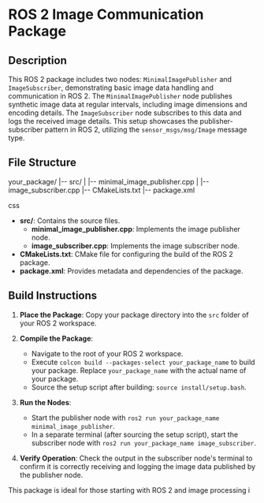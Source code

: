 # ROS 2 Image Communication Package

## Description
This ROS 2 package includes two nodes: `MinimalImagePublisher` and `ImageSubscriber`, demonstrating basic image data handling and communication in ROS 2. The `MinimalImagePublisher` node publishes synthetic image data at regular intervals, including image dimensions and encoding details. The `ImageSubscriber` node subscribes to this data and logs the received image details. This setup showcases the publisher-subscriber pattern in ROS 2, utilizing the `sensor_msgs/msg/Image` message type.

## File Structure

your_package/
|-- src/
| |-- minimal_image_publisher.cpp
| |-- image_subscriber.cpp
|-- CMakeLists.txt
|-- package.xml

css


- **src/**: Contains the source files.
  - **minimal_image_publisher.cpp**: Implements the image publisher node.
  - **image_subscriber.cpp**: Implements the image subscriber node.
- **CMakeLists.txt**: CMake file for configuring the build of the ROS 2 package.
- **package.xml**: Provides metadata and dependencies of the package.

## Build Instructions
1. **Place the Package**: Copy your package directory into the `src` folder of your ROS 2 workspace.

2. **Compile the Package**:
   - Navigate to the root of your ROS 2 workspace.
   - Execute `colcon build --packages-select your_package_name` to build your package. Replace `your_package_name` with the actual name of your package.
   - Source the setup script after building: `source install/setup.bash`.

3. **Run the Nodes**:
   - Start the publisher node with `ros2 run your_package_name minimal_image_publisher`.
   - In a separate terminal (after sourcing the setup script), start the subscriber node with `ros2 run your_package_name image_subscriber`.

4. **Verify Operation**: Check the output in the subscriber node's terminal to confirm it is correctly receiving and logging the image data published by the publisher node.

This package is ideal for those starting with ROS 2 and image processing i
